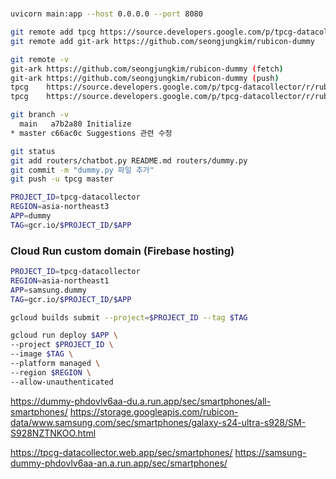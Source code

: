 #

```bash
uvicorn main:app --host 0.0.0.0 --port 8080
```

```bash
git remote add tpcg https://source.developers.google.com/p/tpcg-datacollector/r/rubicon-dummy
git remote add git-ark https://github.com/seongjungkim/rubicon-dummy
```

```bash
git remote -v                                        
git-ark https://github.com/seongjungkim/rubicon-dummy (fetch)
git-ark https://github.com/seongjungkim/rubicon-dummy (push)
tpcg    https://source.developers.google.com/p/tpcg-datacollector/r/rubicon-dummy (fetch)
tpcg    https://source.developers.google.com/p/tpcg-datacollector/r/rubicon-dummy (push)
```

```bash
git branch -v
  main   a7b2a80 Initialize
* master c66ac0c Suggestions 관련 수정
```

```bash
git status
git add routers/chatbot.py README.md routers/dummy.py
git commit -m "dummy.py 파일 추가"
git push -u tpcg master
```

```bash
PROJECT_ID=tpcg-datacollector
REGION=asia-northeast3
APP=dummy
TAG=gcr.io/$PROJECT_ID/$APP
```

### Cloud Run custom domain (Firebase hosting)

```bash
PROJECT_ID=tpcg-datacollector
REGION=asia-northeast1
APP=samsung.dummy
TAG=gcr.io/$PROJECT_ID/$APP
```


```bash
gcloud builds submit --project=$PROJECT_ID --tag $TAG
```

```bash
gcloud run deploy $APP \
--project $PROJECT_ID \
--image $TAG \
--platform managed \
--region $REGION \
--allow-unauthenticated
```

https://dummy-phdovlv6aa-du.a.run.app/sec/smartphones/all-smartphones/
https://storage.googleapis.com/rubicon-data/www.samsung.com/sec/smartphones/galaxy-s24-ultra-s928/SM-S928NZTNKOO.html

https://tpcg-datacollector.web.app/sec/smartphones/
https://samsung-dummy-phdovlv6aa-an.a.run.app/sec/smartphones/

